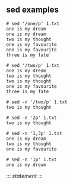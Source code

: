 

## sed examples

```
# sed '/one/p' 1.txt
one is my dream
one is my dream
two is my thought
one is my favourite
one is my favourite
three is my fate`
```
```
# sed '/two/p' 1.txt
one is my dream
two is my thought
two is my thought
one is my favourite
three is my fate
```
```
# sed -n '/two/p' 1.txt
two is my thought
```
```
# sed -n '2p' 1.txt 
two is my thought
```
```
# sed -n '1,3p' 1.txt 
one is my dream
two is my thought
one is my favourite
```
```
# sed -n '1p' 1.txt 
one is my dream
```
::: 
*statement* 
:::
